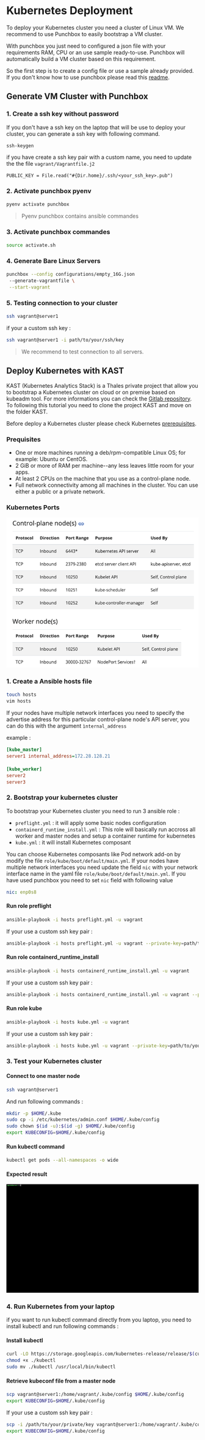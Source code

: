 ﻿#  Kubernetes Deployment


To deploy your Kubernetes cluster you need a cluster of Linux VM. We recommend to use Punchbox to easily bootstrap a VM cluster.

With punchbox you just need to configured a json file with your requirements RAM, CPU or an use sample ready-to-use. Punchbox will automatically build a VM cluster based on this requirement.

So the first step is to create a config file or use a sample already provided.
If you don't know how to use punchbox please read this [readme](../README.md).

## Generate VM Cluster with Punchbox

### 1. Create a ssh key without password

If you don't have a ssh key on the laptop that will be use to deploy your cluster, you can generate a ssh key with following command.

```ssh
ssh-keygen
```
if you have create a ssh key pair with a custom name, you need to update the the file ``vagrant/Vagrantfile.j2``

```jinja
PUBLIC_KEY = File.read("#{Dir.home}/.ssh/<your_ssh_key>.pub")
```

### 2. Activate punchbox pyenv

 ```sh
pyenv activate punchbox
```

> Pyenv punchbox contains ansible commandes

### 3. Activate punchbox commandes

 ```sh
source activate.sh
```


### 4. Generate Bare Linux Servers
```sh
punchbox --config configurations/empty_16G.json
 --generate-vagrantfile \
 --start-vagrant
```


### 5. Testing connection to your cluster

```sh
ssh vagrant@server1
```

if your a custom ssh key :

```sh
ssh vagrant@server1 -i path/to/your/ssh/key
```

> We recommend to test connection to all servers.


##  Deploy Kubernetes with KAST

KAST (Kubernetes Analytics Stack) is a Thales private project that allow you to bootstrap a Kubernetes cluster on cloud or on premise based on kubeadm tool.
For more informations you can check the [Gitlab repository](https://gitlab.thalesdigital.io/sixdt/kast).
To following this tutorial you need to clone the project KAST and move on the folder KAST.

Before deploy a Kubernetes cluster please check Kubernetes [prerequisites](https://kubernetes.io/docs/setup/production-environment/tools/kubeadm/create-cluster-kubeadm/).

### Prequisites

-   One or more machines running a deb/rpm-compatible Linux OS; for example: Ubuntu or CentOS.
-   2 GiB or more of RAM per machine--any less leaves little room for your apps.
-   At least 2 CPUs on the machine that you use as a control-plane node.
-   Full network connectivity among all machines in the cluster. You can use either a public or a private network.

### Kubernetes Ports


![](./images/kubernetes_prerequisites_port.png)

### 1. Create a Ansible hosts file

 ```sh
touch hosts
vim hosts
```

If your nodes have multiple network interfaces you need to specify the advertise address for this particular control-plane node's API server, you can do this with the argument ``ìnternal_address``

example  :

```ini
[kube_master]
server1 internal_address=172.28.128.21

[kube_worker]
server2
server3
```


### 2. Bootstrap your kubernetes cluster

To bootstrap your Kubernetes cluster you need to run 3 ansible role :

 - `preflight.yml` : it will apply some basic nodes configuration
 - `containerd_runtime_install.yml` : This role will basically run accross all worker and master nodes and setup a container runtime for kubernetes
 - `kube.yml` : it will install Kubernetes composant

You can choose Kubernetes composants like Pod network add-on by modify the file ``role/kube/boot/default/main.yml``.
If your nodes have multiple network interfaces you need update the field `nic` with your network interface name in the yaml file ``role/kube/boot/default/main.yml``.
If you have used punchbox you need to set `nic` field with following value

```yaml
nic: enp0s8
```

#### Run role preflight 
```sh
ansible-playbook -i hosts preflight.yml -u vagrant
```
If your use a custom ssh key pair : 
```sh
ansible-playbook -i hosts preflight.yml -u vagrant --private-key=path/to/your/ssh/private/key
```

#### Run role containerd_runtime_install 
```sh
ansible-playbook -i hosts containerd_runtime_install.yml -u vagrant
```
If your use a custom ssh key pair : 
```sh
ansible-playbook -i hosts containerd_runtime_install.yml -u vagrant --private-key=path/to/your/ssh/private/key
```

#### Run role kube 
```sh
ansible-playbook -i hosts kube.yml -u vagrant
```
If your use a custom ssh key pair : 
```sh
ansible-playbook -i hosts kube.yml -u vagrant --private-key=path/to/your/ssh/private/key
```


### 3. Test your Kubernetes cluster

#### Connect  to one master node

```sh
ssh vagrant@server1
```

And run following commands : 

```sh
mkdir -p $HOME/.kube
sudo cp -i /etc/kubernetes/admin.conf $HOME/.kube/config
sudo chown $(id -u):$(id -g) $HOME/.kube/config
export KUBECONFIG=$HOME/.kube/config
```

#### Run kubectl command

```sh
kubectl get pods --all-namespaces -o wide
```

#### Expected result

![](./images/test_kube.gif)

### 4. Run Kubernetes from your laptop

if you want to run kubectl command directly from you laptop, you need to install kubectl and run following commands :


#### Install kubectl
```sh
curl -LO https://storage.googleapis.com/kubernetes-release/release/$(curl -s https://storage.googleapis.com/kubernetes-release/release/stable.txt)/bin/linux/amd64/kubectl
chmod +x ./kubectl
sudo mv ./kubectl /usr/local/bin/kubectl
```

#### Retrieve kubeconf file from a master node
```sh
scp vagrant@server1:/home/vagrant/.kube/config $HOME/.kube/config
export KUBECONFIG=$HOME/.kube/config
```

If your use a custom ssh key pair : 

```sh
scp -i /path/to/your/private/key vagrant@server1:/home/vagrant/.kube/config  $HOME/.kube/config
export KUBECONFIG=$HOME/.kube/config
```

